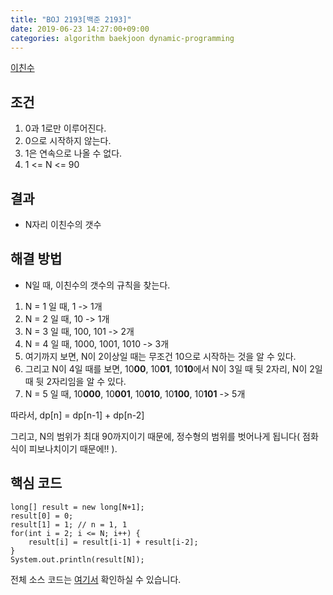 ```yaml
---
title: "BOJ 2193[백준 2193]"
date: 2019-06-23 14:27:00+09:00
categories: algorithm baekjoon dynamic-programming
---
```

[이친수][url]

## 조건

1. 0과 1로만 이루어진다.
2. 0으로 시작하지 않는다.
3. 1은 연속으로 나올 수 없다.
4. 1 <= N <= 90

## 결과

- N자리 이친수의 갯수

## 해결 방법

- N일 때, 이친수의 갯수의 규칙을 찾는다.
1. N = 1 일 때, 1 -> 1개
2. N = 2 일 때, 10 -> 1개
3. N = 3 일 때, 100, 101 -> 2개
4. N = 4 일 때, 1000, 1001, 1010 -> 3개
5. 여기까지 보면, N이 2이상일 때는 무조건 10으로 시작하는 것을 알 수 있다.
6. 그리고 N이 4일 때를 보면, 10**00**, 10**01**, 10**10**에서 N이 3일 때 뒷 2자리, N이 2일 때 뒷 2자리임을 알 수 있다.
7. N = 5 일 때, 10**000**, 10**001**, 10**010**, 10**100**, 10**101** -> 5개

따라서, dp[n] = dp[n-1] + dp[n-2]

그리고, N의 범위가 최대 90까지이기 때문에, 정수형의 범위를 벗어나게 됩니다( 점화식이 피보나치이기 때문에!! ).

## 핵심 코드

```
long[] result = new long[N+1];
result[0] = 0;
result[1] = 1; // n = 1, 1
for(int i = 2; i <= N; i++) {
	result[i] = result[i-1] + result[i-2];
}
System.out.println(result[N]);
```

전체 소스 코드는 [여기서][solution] 확인하실 수 있습니다.


[url]: https://www.acmicpc.net/problem/2193
[solution]: https://github.com/ParkBeomMin/Algorithm/blob/master/Backjoon/src/B_2193.java
